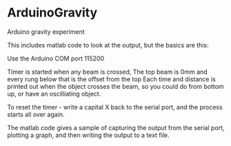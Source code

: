 # ArduinoGravity
Arduino gravity experiment

This includes matlab code to look at the output, but the basics are this:

Use the Arduino COM port 115200

Timer is started when any beam is crossed, The top beam is 0mm and every rung below that is the offset from the top
Each time and distance is printed out when the object crosses the beam, so you could do from bottom up, or have an oscilliating object.

To reset the timer - write a capital X back to the serial port, and the process starts all over again. 

The matlab code gives a sample of capturing the output from the serial port, plotting a graph, and then writing the output to a text file. 
